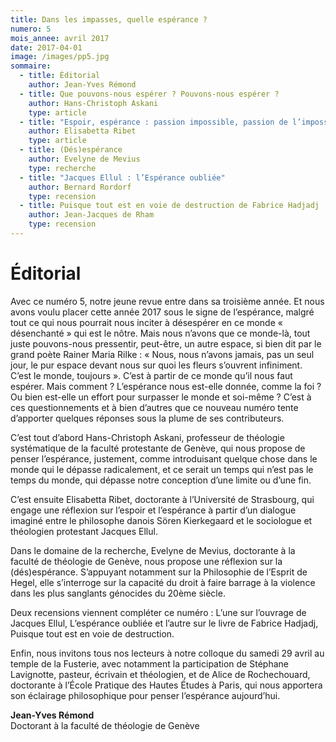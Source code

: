 ```yaml
---
title: Dans les impasses, quelle espérance ?
numero: 5
mois_annee: avril 2017
date: 2017-04-01
image: /images/pp5.jpg
sommaire:
  - title: Éditorial
    author: Jean-Yves Rémond
  - title: Que pouvons-nous espérer ? Pouvons-nous espérer ?
    author: Hans-Christoph Askani
    type: article
  - title: "Espoir, espérance : passion impossible, passion de l’impossible."
    author: Elisabetta Ribet
    type: article
  - title: (Dés)espérance
    author: Evelyne de Mevius
    type: recherche
  - title: "Jacques Ellul : l’Espérance oubliée"
    author: Bernard Rordorf
    type: recension
  - title: Puisque tout est en voie de destruction de Fabrice Hadjadj
    author: Jean-Jacques de Rham
    type: recension
---
```


# Éditorial

Avec ce numéro 5, notre jeune revue entre dans sa troisième année. Et nous avons
voulu placer cette année 2017 sous le signe de l’espérance, malgré tout ce qui nous
pourrait nous inciter à désespérer en ce monde « désenchanté » qui est le nôtre. 
Mais nous n’avons que ce monde-là, tout juste pouvons-nous pressentir, peut-être, un autre
espace, si bien dit par le grand poète Rainer Maria Rilke :  « Nous, nous n’avons jamais,
pas un seul jour, le pur espace devant nous sur quoi les fleurs s’ouvrent infiniment. C’est
le monde, toujours ». C’est à partir de ce monde qu’il nous faut espérer. Mais comment ? 
L’espérance nous est-elle donnée, comme la foi ? Ou bien est-elle un effort pour surpasser 
le monde et soi-même ? C’est à ces questionnements et à bien d’autres que ce nouveau
numéro tente d’apporter quelques réponses sous la plume de ses contributeurs.

C’est tout d’abord Hans-Christoph Askani, professeur de théologie systématique de
la faculté protestante de Genève, qui nous propose de penser l’espérance, justement,
comme introduisant quelque chose dans le monde qui le dépasse radicalement, et ce
serait un temps qui n’est pas le temps du monde, qui dépasse notre conception d’une
limite ou d’une fin.

C’est ensuite Elisabetta Ribet, doctorante à l’Université de Strasbourg, qui engage une
réflexion sur l’espoir et l’espérance à partir d’un dialogue imaginé entre le philosophe
danois Sören Kierkegaard et le sociologue et théologien protestant Jacques Ellul.

Dans le domaine de la recherche, Evelyne de Mevius, doctorante à la faculté de théologie
de Genève, nous propose une réflexion sur la (dés)espérance. S’appuyant notamment
sur la Philosophie de l’Esprit de Hegel, elle s’interroge sur la capacité du droit à faire
barrage à la violence dans les plus sanglants génocides du 20ème siècle.

Deux recensions viennent compléter ce numéro : L’une sur l’ouvrage de Jacques Ellul,
L’espérance oubliée et l’autre sur le livre de Fabrice Hadjadj, Puisque tout est en voie de
destruction.

Enfin, nous invitons tous nos lecteurs à notre colloque du samedi 29 avril au temple de la
Fusterie, avec notamment la participation de Stéphane Lavignotte, pasteur, écrivain
et théologien, et de Alice de Rochechouard, doctorante à l’École Pratique des Hautes
Études à Paris, qui nous apportera son éclairage philosophique pour penser l’espérance
aujourd’hui.

**Jean-Yves Rémond**  
Doctorant à la faculté de
théologie de Genève
